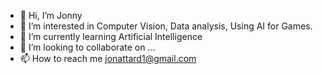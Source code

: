 - 👋 Hi, I’m Jonny
- 👀 I’m interested in Computer Vision, Data analysis, Using AI for Games.
- 🌱 I’m currently learning Artificial Intelligence
- 💞️ I’m looking to collaborate on ...
- 📫 How to reach me jonattard1@gmail.com

<!---
OpNoob/OpNoob is a ✨ special ✨ repository because its `README.md` (this file) appears on your GitHub profile.
You can click the Preview link to take a look at your changes.
--->
